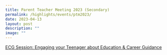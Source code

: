```yaml
---
title: Parent Teacher Meeting 2023 (Secondary)
permalink: /highlights/events/ptm2023/
date: 2023-04-13
layout: post
description: ""
image: ""
---
```

[ECG Session: Engaging your Teenager about Education & Career Guidance](https://drive.google.com/file/d/1IKK5cMdBcgC1wSqi1dnAnHJGRdQgfVwG/view?usp=share_link)